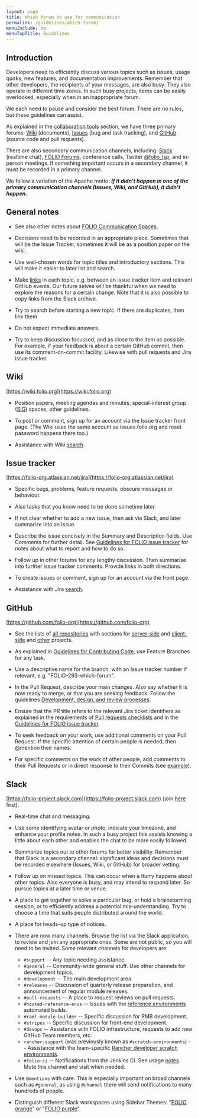```yaml
---
layout: page
title: Which forum to use for communication
permalink: /guidelines/which-forum/
menuInclude: no
menuTopTitle: Guidelines
---
```


## Introduction

Developers need to efficiently discuss various topics such as issues,
usage quirks, new features, and documentation improvements.
Remember that other developers, the recipients of your messages, are also busy.
They also operate in different time zones. In such busy projects, items can
be easily overlooked, especially when in an inappropriate forum.

We each need to pause and consider the best forum.
There are no rules, but these guidelines can assist.

As explained in the
[collaboration tools](/community/#collaboration-tools) section,
we have three primary forums:
[Wiki](#wiki) (documents),
[Issues](#issue-tracker) (bug and task tracking), and
[GitHub](#github) (source code and pull requests).

<span id="secondary"/> There are also secondary communication channels, including:
[Slack](#slack) (realtime chat),
[FOLIO Forums](/community/events/),
conference calls,
Twitter [@folio_lsp](https://twitter.com/folio_lsp),
and in-person meetings.
If something important occurs in a secondary channel, it must be recorded
in a primary channel.

We follow a variation of the Apache motto:
**_If it didn't happen in one of the primary communication channels
(Issues, Wiki, and GitHub), it didn't happen._**

## General notes

- See also other notes about
  [FOLIO Communication Spaces](https://wiki.folio.org/display/COMMUNITY/FOLIO+Communication+Spaces).

- Decisions need to be recorded in an appropriate place.
  Sometimes that will be the Issue Tracker,
  sometimes it will be as a position paper on the wiki.

- Use well-chosen words for topic titles and introductory sections.
  This will make it easier to later list and search.

- Make [links](/guidelines/issue-tracker/#linking) in each topic, e.g. between an issue tracker item and
  relevant GitHub events. Our future selves will be thankful when
  we need to explore the reasons for a certain change.
  Note that it is also possible to copy links from the Slack archive.

- Try to search before starting a new topic. If there are duplicates,
  then link them.

- Do not expect immediate answers.

- Try to keep discussion focussed, and as close to the item as possible.
  For example, if your feedback is about a certain GitHub commit, then
  use its comment-on-commit facility.
  Likewise with pull requests and Jira issue tracker.

## Wiki

[https://wiki.folio.org](https://wiki.folio.org)

- Position papers, meeting agendas and minutes, special-interest group
  ([SIG](https://wiki.folio.org/display/PC/Special+Interest+Groups)) spaces,
  other guidelines.

- To post or comment, sign up for an account via the Issue tracker front page.
  (The Wiki uses the same account as issues.folio.org and reset password happens there too.)

- Assistance with Wiki [search](/search-other/#folio-wiki).

## Issue tracker

[https://folio-org.atlassian.net/jira](https://folio-org.atlassian.net/jira)

- Specific bugs, problems, feature requests, obscure messages or behaviour.

- Also tasks that you know need to be done sometime later.

- If not clear whether to add a new issue, then
  ask via Slack, and later summarize into an Issue.

- Describe the issue concisely in the Summary and Description fields.
  Use Comments for further detail.
  See [Guidelines for FOLIO issue tracker](/guidelines/issue-tracker/) for notes about what to report and how to do so.

- Follow up in other forums for any lengthy discussion.
  Then summarise into further issue tracker comments.
  Provide links in both directions.

- To create issues or comment, sign up for an account via the front page.

- Assistance with Jira [search](/search-other/#folio-issue-tracker).

## GitHub

[https://github.com/folio-org](https://github.com/folio-org)

- See the lists of [all repositories](/source-code) with sections for
[server-side](/source-code/#server-side) and
[client-side](/source-code/#client-side) and
[other](/source-code/#other-projects) projects.

- As explained in
  [Guidelines for Contributing Code](/guidelines/contributing/),
  use Feature Branches for any task.

- Use a descriptive name for the branch, with an Issue tracker number
  if relevant, e.g. "FOLIO-293-which-forum".

- In the Pull Request, describe your main changes. Also say whether
  it is now ready to merge, or that you are seeking feedback.
  Follow the guidelines [Development, design, and review processes](/guidelines/development-design-review/).

-  Ensure that the PR title refers to the relevant Jira ticket identifiers as explained in the requirements of [Pull requests checklists](/guidelines/pull-requests-checklists/)
and in the [Guidelines for FOLIO issue tracker](/guidelines/issue-tracker/#linking).

- To seek feedback on your work, use additional comments on your
  Pull Request. If the specific attention of certain people is needed,
  then @mention their names.

- For specific comments on the work of other people, add comments to
  their Pull Requests or in direct response to their Commits (see
  [example](https://github.com/folio-org/okapi/commit/710e201053897609ceb667e0687f830f92f9d006)).

## Slack

[https://folio-project.slack.com](https://folio-project.slack.com)
(join [here](https://slack-invitation.folio.org) first).

- Real-time chat and messaging.

- Use some identifying avatar or photo, indicate your timezone, and enhance your profile notes.
  In such a busy project this assists knowing a little about each other and enables the chat to be more easily followed.

- Summarize topics out to other forums for better visibility.
  Remember that Slack is a secondary channel: significant ideas and
  decisions must be recorded elsewhere (Issues, Wiki, or GitHub)
  for broader vetting.

- Follow up on missed topics. This can occur when a flurry happens about
  other topics. Also everyone is busy, and may intend to respond later.
  So pursue topics at a later time or venue.

- A place to get together to solve a particular bug,
  or hold a brainstorming session,
  or to efficiently address a potential mis-understanding.
  Try to choose a time that suits people distributed around the world.

- A place for heads-up type of notices.

- There are now many channels. Browse the list via the Slack application, to review and join any appropriate ones.
  Some are not public, so you will need to be invited.
  Some relevant channels for developers are:
  - `#support` -- Any topic needing assistance.
  - `#general` -- Community-wide general stuff. Use other channels for development topics.
  - `#development` -- The main development area.
  - `#releases` -- Discussion of quarterly release preparation, and announcement of regular module releases.
  - `#pull-requests` -- A place to request reviews on pull requests.
  - `#hosted-reference-envs` -- Issues with the [reference environments](/guides/automation/#software-build-pipeline) automated builds.
  - `#raml-module-builder` -- Specific discussion for RMB development.
  - `#stripes` -- Specific discussion for front-end development.
  - `#devops` -- Assistance with FOLIO infrastructure, requests to add new GitHub Team members, etc.
  - `rancher-support` (was previously known as `#scratch-environments`) -- Assistance with the team-specific [Rancher developer scratch environments](/faqs/how-to-get-started-with-rancher/).
  - `#folio-ci` -- Notifications from the Jenkins CI. See usage [notes](/guides/navigate-commits/). Mute this channel and visit when needed.

- Use `@mentions` with care. This is especially important on broad channels such as `#general`, as using `@channel` there will send notifications to many hundreds of people.

- Distinguish different Slack workspaces using
  Sidebar Themes:
  "[FOLIO orange](https://slackthemes.net/#/folio_orange)" or
  "[FOLIO purple](https://slackthemes.net/#/folio_purple)".

